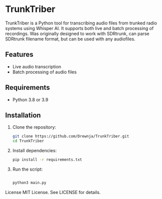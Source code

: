 # TrunkTriber

TrunkTriber is a Python tool for transcribing audio files from trunked radio systems using Whisper AI. It supports both live and batch processing of recordings. Was originally designed to work with SDRtrunk, can parse SDRtrunk filename format, but can be used with any audiofiles.

## Features

- Live audio transcription
- Batch processing of audio files

## Requirements

- Python 3.8 or 3.9

## Installation

1. Clone the repository:
   ```bash
   git clone https://github.com/Drewnja/TrunkTriber.git
   cd TrunkTriber

2. Install dependencies:
    ```bash
    pip install -r requirements.txt

3. Run the script:

    ```bash

    python3 main.py

License
MIT License. See LICENSE for details.

